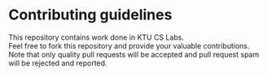 # Contributing guidelines

This repository contains work done in KTU CS Labs.  
Feel free to fork this repository and provide your valuable contributions.
Note that only quality pull requests will be accepted and pull request spam will be rejected and reported.
